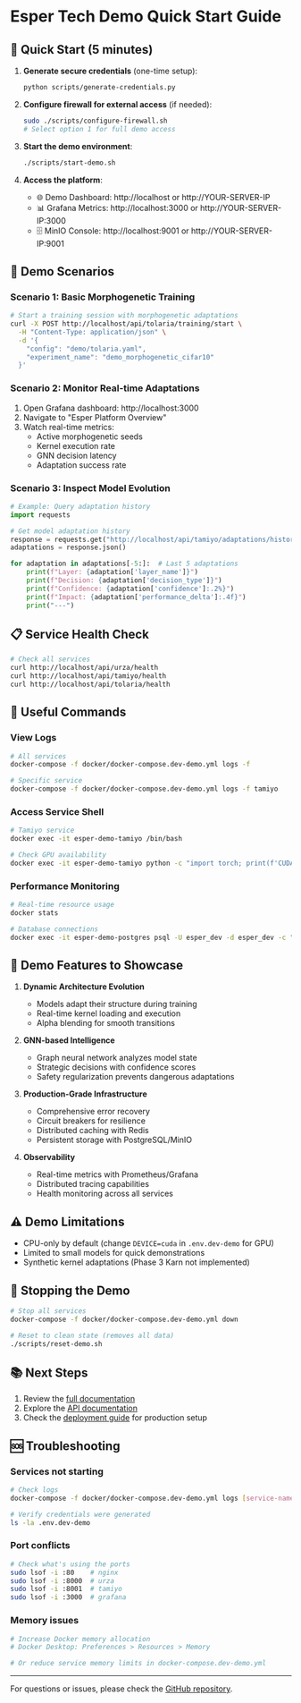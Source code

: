 # Esper Tech Demo Quick Start Guide

## 🚀 Quick Start (5 minutes)

1. **Generate secure credentials** (one-time setup):
   ```bash
   python scripts/generate-credentials.py
   ```

2. **Configure firewall for external access** (if needed):
   ```bash
   sudo ./scripts/configure-firewall.sh
   # Select option 1 for full demo access
   ```

3. **Start the demo environment**:
   ```bash
   ./scripts/start-demo.sh
   ```

4. **Access the platform**:
   - 🌐 Demo Dashboard: http://localhost or http://YOUR-SERVER-IP
   - 📊 Grafana Metrics: http://localhost:3000 or http://YOUR-SERVER-IP:3000
   - 🗄️ MinIO Console: http://localhost:9001 or http://YOUR-SERVER-IP:9001

## 🎯 Demo Scenarios

### Scenario 1: Basic Morphogenetic Training

```bash
# Start a training session with morphogenetic adaptations
curl -X POST http://localhost/api/tolaria/training/start \
  -H "Content-Type: application/json" \
  -d '{
    "config": "demo/tolaria.yaml",
    "experiment_name": "demo_morphogenetic_cifar10"
  }'
```

### Scenario 2: Monitor Real-time Adaptations

1. Open Grafana dashboard: http://localhost:3000
2. Navigate to "Esper Platform Overview"
3. Watch real-time metrics:
   - Active morphogenetic seeds
   - Kernel execution rate
   - GNN decision latency
   - Adaptation success rate

### Scenario 3: Inspect Model Evolution

```python
# Example: Query adaptation history
import requests

# Get model adaptation history
response = requests.get("http://localhost/api/tamiyo/adaptations/history")
adaptations = response.json()

for adaptation in adaptations[-5:]:  # Last 5 adaptations
    print(f"Layer: {adaptation['layer_name']}")
    print(f"Decision: {adaptation['decision_type']}")
    print(f"Confidence: {adaptation['confidence']:.2%}")
    print(f"Impact: {adaptation['performance_delta']:.4f}")
    print("---")
```

## 📋 Service Health Check

```bash
# Check all services
curl http://localhost/api/urza/health
curl http://localhost/api/tamiyo/health
curl http://localhost/api/tolaria/health
```

## 🔧 Useful Commands

### View Logs
```bash
# All services
docker-compose -f docker/docker-compose.dev-demo.yml logs -f

# Specific service
docker-compose -f docker/docker-compose.dev-demo.yml logs -f tamiyo
```

### Access Service Shell
```bash
# Tamiyo service
docker exec -it esper-demo-tamiyo /bin/bash

# Check GPU availability
docker exec -it esper-demo-tamiyo python -c "import torch; print(f'CUDA: {torch.cuda.is_available()}')"
```

### Performance Monitoring
```bash
# Real-time resource usage
docker stats

# Database connections
docker exec -it esper-demo-postgres psql -U esper_dev -d esper_dev -c "SELECT count(*) FROM pg_stat_activity;"
```

## 🎨 Demo Features to Showcase

1. **Dynamic Architecture Evolution**
   - Models adapt their structure during training
   - Real-time kernel loading and execution
   - Alpha blending for smooth transitions

2. **GNN-based Intelligence**
   - Graph neural network analyzes model state
   - Strategic decisions with confidence scores
   - Safety regularization prevents dangerous adaptations

3. **Production-Grade Infrastructure**
   - Comprehensive error recovery
   - Circuit breakers for resilience
   - Distributed caching with Redis
   - Persistent storage with PostgreSQL/MinIO

4. **Observability**
   - Real-time metrics with Prometheus/Grafana
   - Distributed tracing capabilities
   - Health monitoring across all services

## ⚠️ Demo Limitations

- CPU-only by default (change `DEVICE=cuda` in `.env.dev-demo` for GPU)
- Limited to small models for quick demonstrations
- Synthetic kernel adaptations (Phase 3 Karn not implemented)

## 🛑 Stopping the Demo

```bash
# Stop all services
docker-compose -f docker/docker-compose.dev-demo.yml down

# Reset to clean state (removes all data)
./scripts/reset-demo.sh
```

## 📚 Next Steps

1. Review the [full documentation](docs/project/ai/LLM_CODEBASE_GUIDE.md)
2. Explore the [API documentation](http://localhost/api/urza/docs)
3. Check the [deployment guide](docs/deployment/README.md) for production setup

## 🆘 Troubleshooting

### Services not starting
```bash
# Check logs
docker-compose -f docker/docker-compose.dev-demo.yml logs [service-name]

# Verify credentials were generated
ls -la .env.dev-demo
```

### Port conflicts
```bash
# Check what's using the ports
sudo lsof -i :80    # nginx
sudo lsof -i :8000  # urza
sudo lsof -i :8001  # tamiyo
sudo lsof -i :3000  # grafana
```

### Memory issues
```bash
# Increase Docker memory allocation
# Docker Desktop: Preferences > Resources > Memory

# Or reduce service memory limits in docker-compose.dev-demo.yml
```

---

For questions or issues, please check the [GitHub repository](https://github.com/esper/esperlite).